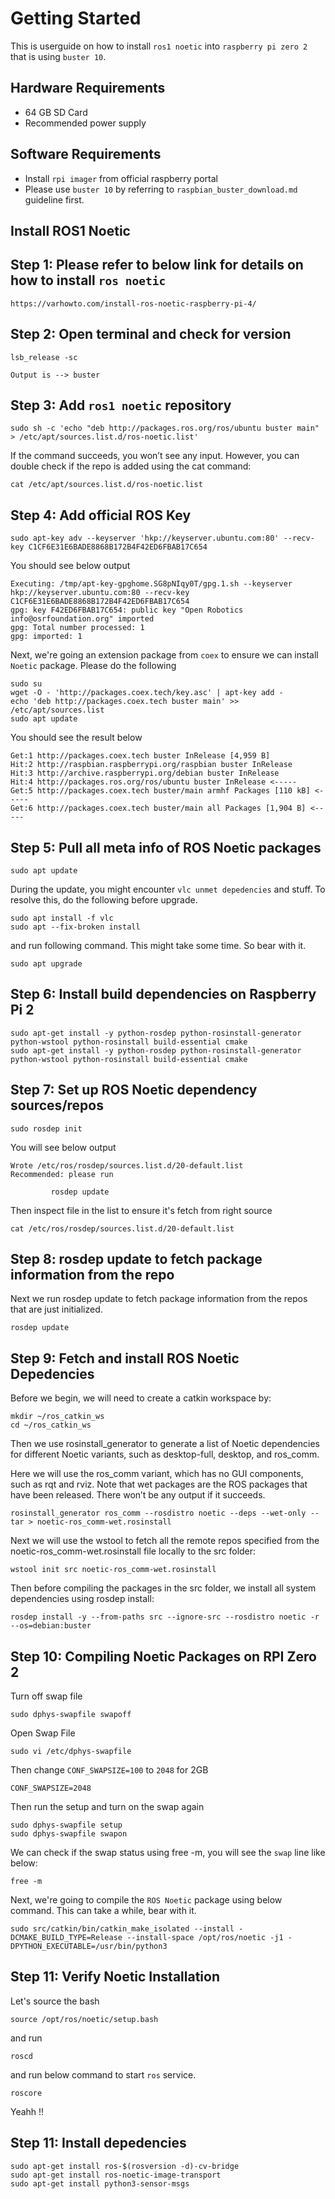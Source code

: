 # Getting Started

This is userguide on how to install `ros1 noetic` into `raspberry pi zero 2` that is using
`buster 10`.

## Hardware Requirements
* 64 GB SD Card
* Recommended power supply

## Software Requirements
* Install `rpi imager` from official raspberry portal
* Please use `buster 10` by referring to `raspbian_buster_download.md` guideline first.

## Install ROS1 Noetic

## Step 1: Please refer to below link for details on how to install `ros noetic`
```
https://varhowto.com/install-ros-noetic-raspberry-pi-4/
```

## Step 2: Open terminal and check for version
```
lsb_release -sc

Output is --> buster
```

## Step 3: Add `ros1 noetic` repository
```
sudo sh -c 'echo "deb http://packages.ros.org/ros/ubuntu buster main" > /etc/apt/sources.list.d/ros-noetic.list'
```

If the command succeeds, you won’t see any input. However, you can double check if the repo is added using the cat command:
```
cat /etc/apt/sources.list.d/ros-noetic.list
```
## Step 4: Add official ROS Key

```
sudo apt-key adv --keyserver 'hkp://keyserver.ubuntu.com:80' --recv-key C1CF6E31E6BADE8868B172B4F42ED6FBAB17C654
```

You should see below output
```
Executing: /tmp/apt-key-gpghome.SG8pNIqy0T/gpg.1.sh --keyserver hkp://keyserver.ubuntu.com:80 --recv-key C1CF6E31E6BADE8868B172B4F42ED6FBAB17C654
gpg: key F42ED6FBAB17C654: public key "Open Robotics info@osrfoundation.org" imported
gpg: Total number processed: 1
gpg: imported: 1
```

Next, we're going an extension package from `coex` to ensure we can install `Noetic` package. Please do the following
```
sudo su
wget -O - 'http://packages.coex.tech/key.asc' | apt-key add -
echo 'deb http://packages.coex.tech buster main' >> /etc/apt/sources.list
sudo apt update
```

You should see the result below
```
Get:1 http://packages.coex.tech buster InRelease [4,959 B]
Hit:2 http://raspbian.raspberrypi.org/raspbian buster InRelease
Hit:3 http://archive.raspberrypi.org/debian buster InRelease
Hit:4 http://packages.ros.org/ros/ubuntu buster InRelease <-----
Get:5 http://packages.coex.tech buster/main armhf Packages [110 kB] <-----
Get:6 http://packages.coex.tech buster/main all Packages [1,904 B] <-----
```

## Step 5:  Pull all meta info of ROS Noetic packages

```
sudo apt update
```

During the update, you might encounter `vlc unmet depedencies` and stuff. To resolve this, do the following before upgrade.
```
sudo apt install -f vlc
sudo apt --fix-broken install
```

and run following command. This might take some time. So bear with it. 
```
sudo apt upgrade
```

## Step 6:  Install build dependencies on Raspberry Pi 2

```
sudo apt-get install -y python-rosdep python-rosinstall-generator python-wstool python-rosinstall build-essential cmake
sudo apt-get install -y python-rosdep python-rosinstall-generator python-wstool python-rosinstall build-essential cmake

```

## Step 7: Set up ROS Noetic dependency sources/repos
```
sudo rosdep init
```

You will see below output
```
Wrote /etc/ros/rosdep/sources.list.d/20-default.list
Recommended: please run

         rosdep update
```

Then inspect file in the list to ensure it's fetch from right source
```
cat /etc/ros/rosdep/sources.list.d/20-default.list
```

## Step 8: rosdep update to fetch package information from the repo

Next we run rosdep update to fetch package information from the repos that are just initialized.
```
rosdep update
```

## Step 9: Fetch and install ROS Noetic Depedencies

Before we begin, we will need to create a catkin workspace by:
```
mkdir ~/ros_catkin_ws
cd ~/ros_catkin_ws
```

Then we use rosinstall_generator to generate a list of Noetic dependencies for different Noetic variants, such as desktop-full, desktop, and ros_comm.

Here we will use the ros_comm variant, which has no GUI components, such as rqt and rviz. Note that wet packages are the ROS packages that have been released. There won’t be any output if it succeeds.

```
rosinstall_generator ros_comm --rosdistro noetic --deps --wet-only --tar > noetic-ros_comm-wet.rosinstall
```

Next we will use the wstool to fetch all the remote repos specified from the noetic-ros_comm-wet.rosinstall file locally to the src folder:
```
wstool init src noetic-ros_comm-wet.rosinstall
```

Then before compiling the packages in the src folder, we install all system dependencies using rosdep install:
```
rosdep install -y --from-paths src --ignore-src --rosdistro noetic -r --os=debian:buster
```

## Step 10: Compiling Noetic Packages on RPI Zero 2

Turn off swap file

```
sudo dphys-swapfile swapoff
```

Open Swap File
```
sudo vi /etc/dphys-swapfile
```

Then change `CONF_SWAPSIZE=100` to `2048` for 2GB
```
CONF_SWAPSIZE=2048
```

Then run the setup and turn on the swap again
```
sudo dphys-swapfile setup
sudo dphys-swapfile swapon
```

We can check if the swap status using free -m, you will see the `swap` line like below:
```
free -m
```

Next, we're going to compile the `ROS Noetic` package using below command. This can take a while, bear with it.
```
sudo src/catkin/bin/catkin_make_isolated --install -DCMAKE_BUILD_TYPE=Release --install-space /opt/ros/noetic -j1 -DPYTHON_EXECUTABLE=/usr/bin/python3
```

## Step 11: Verify Noetic Installation

Let's source the bash
```
source /opt/ros/noetic/setup.bash
```

and run
```
roscd
```

and run below command to start `ros` service.
```
roscore
```

Yeahh !!

## Step 11: Install depedencies
```
sudo apt-get install ros-$(rosversion -d)-cv-bridge
sudo apt-get install ros-noetic-image-transport
sudo apt-get install python3-sensor-msgs
```

